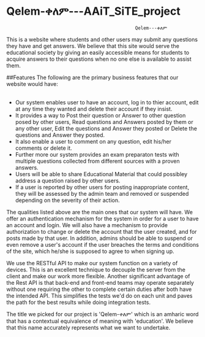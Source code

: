 # Qelem-ቀለም---AAiT_SiTE_project
                                                   Qelem---ቀለም
 This is a website where students and other users may submit any questions they have and get answers. We believe that this site would serve the educational society by giving an easily accessible means for students to acquire answers to their questions when no one else is available to assist them.

##Features
The following are the primary business features that our website would have:<br /><br /> 
- Our system enables user to have an account, log in to thier account, edit at any time they wanted and delete their account if they insist.<br />
- It provides a way to Post their question or Answer to other question posed by other users, Read questions and Answers posted by them or any other user, Edit the questions and Answer they posted or Delete the questions and Answer they posted.<br />
- It also enable a user to comment on any question, edit his/her comments or delete it.<br />
- Further more our system provides an exam preparaton tests with multiple questions collected from different sources with a proven answers.<br />
- Users will be able to share Educational Material that could possibley address a question raised by other users.<br />
- If a user is reported by other users for posting inappropriate content, they will be assessed by the admin team and removed or suspended depending on the severity of their action.
           
The qualities listed above are the main ones that our system will have. We offer an authentication mechanism for the system in order for a user to have an account and login. We will also have a mechanism to provide authorization to change or delete the account that the user created, and for posts made by that user. In addition, admins should be able to suspend or even remove a user's account if the user breaches the terms and conditions of the site, which he/she is supposed to agree to when signing up.

We use the RESTful API to make our system function on a variety of devices. This is an excellent technique to decouple the server from the client and make our work more flexible.
Another significant advantage of the Rest API is that back-end and front-end teams may operate separately without one requiring the other to complete certain duties after both have the intended API. This simplifies the tests we'd do on each unit and paves the path for the best results while doing integration tests.
         
The title we picked for our project is 'Qelem-ቀለም' which is an amharic word that has a contextual equivalence of meaning with 'education'. We believe that this name accurately represents what we want to undertake.
